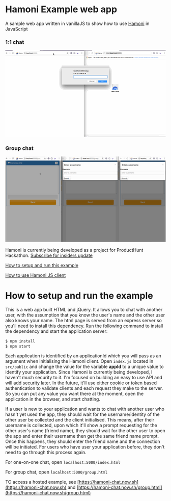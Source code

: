 # Hamoni Example web app

A sample web app written in vanillaJS to show how to use
[Hamoni](https://www.producthunt.com/upcoming/hamoni) in JavaScript

### 1:1 chat

![demo](https://github.com/pmbanugo/Hamoni-Example/blob/master/hamoni-sprint-1-demo.gif)

### Group chat

![demo - group chat](https://github.com/pmbanugo/Hamoni-Example/blob/master/hamoni-sprint-3-demo.gif)

Hamoni is currently being developed as a project for ProductHunt Hackathon.
[Subscribe for insiders update](https://www.producthunt.com/upcoming/hamoni)

[How to setup and run this example](https://github.com/pmbanugo/Hamoni-Example#how-to-setup-and-run-the-example)

[How to use Hamoni JS client](https://github.com/pmbanugo/Hamoni-js-client#how-to-use-hamoni-js-client)

# How to setup and run the example

This is a web app built HTML and jQuery. It allows you to chat with another
user, with the assumption that you know the user's name and the other user also
knows your name. The html page is served from an express server so you'll need
to install this dependency. Run the following command to install the dependency
and start the application server:

```
$ npm install
$ npm start
```

Each application is identified by an applicationId which you will pass as an
argument when initialising the Hamoni client. Open `index.js` located in
`src/public` and change the value for the variable **appId** to a unique value
to identify your application. Since Hamoni is currently being developed, I
haven't much security to it. I'm focused on building an easy to use API and will
add security later. In the future, it'll use either cookie or token based
authentication to validate clients and each request they make to the server. So
you can put any value you want there at the moment, open the application in the
browser, and start chatting.

If a user is new to your application and wants to chat with another user who
hasn't yet used the app, they should wait for the username/identity of the other
user be collected and the client initialised. This means, after their username
is collected, upon which it'll show a prompt requesting for the other user's
name (friend name), they should wait for the other user to open the app and
enter their username then get the same friend name prompt. Once this happens,
they should enter the friend name and the connection will be initiated. For
users who have user your application before, they don't need to go through this
process again.

For one-on-one chat, open `localhost:5000/index.html`

For group chat, open `localhost:5000/group.html`

TO access a hosted example, see
[https://hamoni-chat.now.sh](https://hamoni-chat.now.sh) and
[https://hamoni-chat.now.sh/group.html](https://hamoni-chat.now.sh/group.html)
